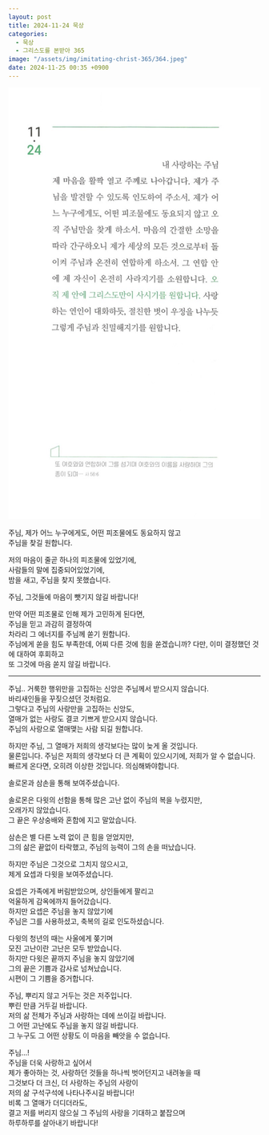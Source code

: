```yaml
---
layout: post
title: 2024-11-24 묵상
categories:
  - 묵상
  - 그리스도를 본받아 365
image: "/assets/img/imitating-christ-365/364.jpeg"
date: 2024-11-25 00:35 +0900
---
```


![image](/assets/img/imitating-christ-365/364.jpeg)

주님, 제가 어느 누구에게도, 어떤 피조물에도 동요하지 않고  
주님을 찾길 원합니다.

저의 마음이 줄곧 하나의 피조물에 있었기에,  
사람들의 말에 집중되어있었기에,  
밤을 새고, 주님을 찾지 못했습니다.

주님, 그것들에 마음이 뺏기지 않길 바랍니다!

만약 어떤 피조물로 인해 제가 고민하게 된다면,  
주님을 믿고 과감히 결정하여  
차라리 그 에너지를 주님께 쏟기 원합니다.  
주님에게 쏟을 힘도 부족한데, 어찌 다른 것에 힘을 쏟겠습니까?
다만, 이미 결정했던 것에 대하여 후회하고  
또 그것에 마음 쏟지 않길 바랍니다.

---

주님.. 거룩한 행위만을 고집하는 신앙은 주님께서 받으시지 않습니다.  
바리새인들을 꾸짖으셨던 것처럼요.  
그렇다고 주님의 사랑만을 고집하는 신앙도,  
열매가 없는 사랑도 결코 기쁘게 받으시지 않습니다.  
주님의 사랑으로 열매맺는 사람 되길 원합니다.

하지만 주님, 그 열매가 저희의 생각보다는 많이 늦게 올 것입니다.  
물론입니다. 주님은 저희의 생각보다 더 큰 계획이 있으시기에, 저희가 알 수 없습니다.  
빠르게 온다면, 오히려 이상한 것입니다. 의심해봐야합니다.

솔로몬과 삼손을 통해 보여주셨습니다.

솔로몬은 다윗의 선함을 통해 많은 고난 없이 주님의 복을 누렸지만,  
오래가지 않았습니다.  
그 끝은 우상숭배와 혼합에 지고 말았습니다.

삼손은 별 다른 노력 없이 큰 힘을 얻었지만,  
그의 삶은 끝없이 타락했고, 주님의 능력이 그의 손을 떠났습니다.

하지만 주님은 그것으로 그치지 않으시고,  
제게 요셉과 다윗을 보여주셨습니다.

요셉은 가족에게 버림받았으며, 상인들에게 팔리고  
억울하게 감옥에까지 들어갔습니다.  
하지만 요셉은 주님을 놓지 않았기에  
주님은 그를 사용하셨고, 축복의 길로 인도하셨습니다.

다윗의 청년의 때는 사울에게 쫒기며  
모진 고난이란 고난은 모두 받았습니다.  
하지만 다윗은 끝까지 주님을 놓지 않았기에  
그의 끝은 기쁨과 감사로 넘쳐났습니다.  
시편이 그 기쁨을 증거합니다.

주님, 뿌리지 않고 거두는 것은 저주입니다.  
뿌린 만큼 거두길 바랍니다.  
저의 삶 전체가 주님과 사랑하는 데에 쓰이길 바랍니다.  
그 어떤 고난에도 주님을 놓지 않길 바랍니다.  
그 누구도 그 어떤 상황도 이 마음을 빼앗을 수 없습니다.

주님...!  
주님을 더욱 사랑하고 싶어서  
제가 좋아하는 것, 사랑하던 것들을 하나씩 벗어던지고 내려놓을 때  
그것보다 더 크신, 더 사랑하는 주님의 사랑이  
저의 삶 구석구석에 나타나주시길 바랍니다!  
비록 그 열매가 더디더라도,  
결고 저를 버리지 않으실 그 주님의 사랑을 기대하고 붙잡으며  
하루하루를 살아내기 바랍니다!
